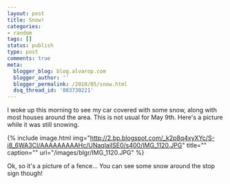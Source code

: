 ```yaml
---
layout: post
title: Snow!
categories:
- random
tags: []
status: publish
type: post
comments: true
meta:
  blogger_blog: blog.alvarop.com
  blogger_author: ''
  blogger_permalink: /2010/05/snow.html
  dsq_thread_id: '883730221'
---
```

I  woke up this morning to see my car covered with some snow, along with  most houses around the area. This is not usual for May 9th. Here's a  picture while it was still snowing.

{% include image.html
            img="http://2.bp.blogspot.com/_k2p8q4xyXYc/S-i8_6WA3CI/AAAAAAAAAHc/UNaqlaiISE0/s400/IMG_1120.JPG"
            title=""
            caption=""
            url="/images/blgr/IMG_1120.JPG" %}

Ok, so it's a picture of a fence... You can see some snow around the stop sign though!
